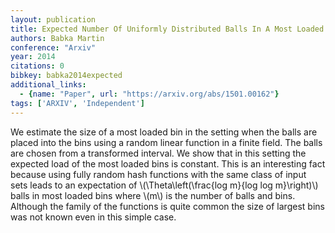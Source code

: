 ```yaml
---
layout: publication
title: Expected Number Of Uniformly Distributed Balls In A Most Loaded Bin Using Placement With Simple Linear Functions
authors: Babka Martin
conference: "Arxiv"
year: 2014
citations: 0
bibkey: babka2014expected
additional_links:
  - {name: "Paper", url: "https://arxiv.org/abs/1501.00162"}
tags: ['ARXIV', 'Independent']
---
```

We estimate the size of a most loaded bin in the setting when the balls are
placed into the bins using a random linear function in a finite field. The
balls are chosen from a transformed interval. We show that in this setting the
expected load of the most loaded bins is constant.
  This is an interesting fact because using fully random hash functions with
the same class of input sets leads to an expectation of \\(\Theta\left(\frac\{log
m\}\{log log m\}\right)\\) balls in most loaded bins where \\(m\\) is the number of
balls and bins.
  Although the family of the functions is quite common the size of largest bins
was not known even in this simple case.
